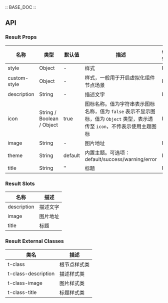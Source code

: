 :: BASE_DOC ::

## API


### Result Props

名称 | 类型 | 默认值 | 描述 | 必传
-- | -- | -- | -- | --
style | Object | - | 样式 | N
custom-style | Object | - | 样式，一般用于开启虚拟化组件节点场景 | N
description | String | - | 描述文字 | N
icon | String / Boolean / Object | true | 图标名称。值为字符串表示图标名称，值为 `false` 表示不显示图标，值为 `Object` 类型，表示透传至 `icon`，不传表示使用主题图标 | N
image | String | - | 图片地址 | N
theme | String | default | 内置主题。可选项：default/success/warning/error | N
title | String | '' | 标题 | N

### Result Slots

名称 | 描述
-- | --
description | 描述文字
image | 图片地址
title | 标题

### Result External Classes

类名 | 描述
-- | --
t-class | 根节点样式类
t-class-description | 描述样式类
t-class-image | 图片样式类
t-class-title | 标题样式类
